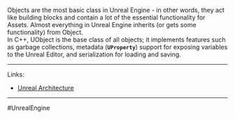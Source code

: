 Objects are the most basic class in Unreal Engine - in other words, they act like building blocks and contain a lot of the essential functionality for Assets. Almost everything in Unreal Engine inherits (or gets some functionality) from Object.
\
In C++, UObject is the base class of all objects; it implements features such as garbage collections, metadata (**`UProperty`**) support for exposing variables to the Unreal Editor, and serialization for loading and saving.

----
Links:
- [Unreal Architecture](https://dev.epicgames.com/documentation/en-us/unreal-engine/programming-in-the-unreal-engine-architecture)
----
#UnrealEngine
